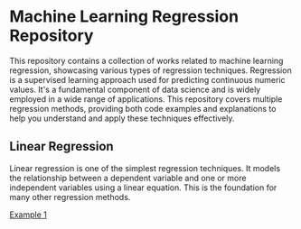 # Machine Learning Regression Repository

This repository contains a collection of works related to machine learning regression, showcasing various types of regression techniques. Regression is a supervised learning approach used for predicting continuous numeric values. It's a fundamental component of data science and is widely employed in a wide range of applications. This repository covers multiple regression methods, providing both code examples and explanations to help you understand and apply these techniques effectively.

## Linear Regression

Linear regression is one of the simplest regression techniques. It models the relationship between a dependent variable and one or more independent variables using a linear equation. This is the foundation for many other regression methods.

[Example 1](https://github.com/sbv239/Machine-Learning-Regression-Masterclass-in-Python/tree/4528576dea609402260fa4ff005bdd753cfc39ad/Simple%20Linear%20Regression)
